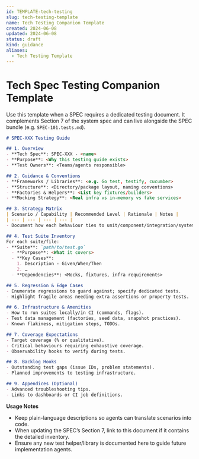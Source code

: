```yaml
---
id: TEMPLATE-tech-testing
slug: tech-testing-template
name: Tech Testing Companion Template
created: 2024-06-08
updated: 2024-06-08
status: draft
kind: guidance
aliases:
  - Tech Testing Template
---
```


# Tech Spec Testing Companion Template

Use this template when a SPEC requires a dedicated testing document. It complements Section 7 of the system spec and can live alongside the SPEC bundle (e.g. `SPEC-101.tests.md`).

```markdown
# SPEC-XXX Testing Guide

## 1. Overview
- **Tech Spec**: SPEC-XXX - <name>
- **Purpose**: <Why this testing guide exists>
- **Test Owners**: <Teams/agents responsible>

## 2. Guidance & Conventions
- **Frameworks / Libraries**: <e.g. Go test, testify, cucumber>
- **Structure**: <Directory/package layout, naming conventions>
- **Factories & Helpers**: <List key fixtures/builders>
- **Mocking Strategy**: <Real infra vs in-memory vs fake services>

## 3. Strategy Matrix
| Scenario / Capability | Recommended Level | Rationale | Notes |
| --- | --- | --- | --- |
- Document how each behaviour ties to unit/component/integration/system tests.

## 4. Test Suite Inventory
For each suite/file:
- **Suite**: `path/to/test.go`
  - **Purpose**: <What it covers>
  - **Key Cases**:
    1. Description - Given/When/Then
    2. …
  - **Dependencies**: <Mocks, fixtures, infra requirements>

## 5. Regression & Edge Cases
- Enumerate regressions to guard against; specify dedicated tests.
- Highlight fragile areas needing extra assertions or property tests.

## 6. Infrastructure & Amenities
- How to run suites locally/in CI (commands, flags).
- Test data management (factories, seed data, snapshot practices).
- Known flakiness, mitigation steps, TODOs.

## 7. Coverage Expectations
- Target coverage (% or qualitative).
- Critical behaviours requiring exhaustive coverage.
- Observability hooks to verify during tests.

## 8. Backlog Hooks
- Outstanding test gaps (issue IDs, problem statements).
- Planned improvements to testing infrastructure.

## 9. Appendices (Optional)
- Advanced troubleshooting tips.
- Links to dashboards or CI job definitions.
```

**Usage Notes**
- Keep plain-language descriptions so agents can translate scenarios into code.
- When updating the SPEC’s Section 7, link to this document if it contains the detailed inventory.
- Ensure any new test helper/library is documented here to guide future implementation agents.
